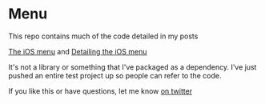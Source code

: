 # Menu

This repo contains much of the code detailed in my posts 

[The iOS menu](https://codea.io/blog/the-ios-menu/) and [Detailing the iOS menu](https://codea.io/blog/detailing-the-ios-menu/)

It's not a library or something that I've packaged as a dependency. I've just pushed an entire test project up so people can refer to the code.

If you like this or have questions, let me know [on twitter](https://twitter.com/twolivesleft)

